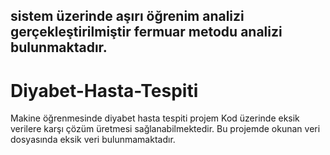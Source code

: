 ## sistem üzerinde aşırı öğrenim analizi gerçekleştirilmiştir fermuar metodu analizi bulunmaktadır.
# Diyabet-Hasta-Tespiti
Makine öğrenmesinde diyabet hasta tespiti projem
Kod üzerinde eksik verilere karşı çözüm üretmesi sağlanabilmektedir. Bu projemde okunan veri dosyasında eksik veri bulunmamaktadır.
